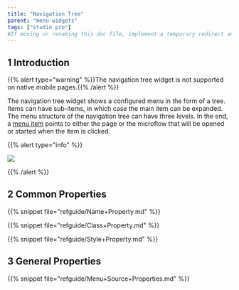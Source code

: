 ```yaml
---
title: "Navigation Tree"
parent: "menu-widgets"
tags: ["studio pro"]
#If moving or renaming this doc file, implement a temporary redirect and let the respective team know they should update the URL in the product. See Mapping to Products for more details.
---
```


## 1 Introduction

{{% alert type="warning" %}}The navigation tree widget is not supported on native mobile pages.{{% /alert %}}

The navigation tree widget shows a configured menu in the form of a tree. Items can have sub-items, in which case the main item can be expanded. The menu structure of the navigation tree can have three levels. In the end, a [menu item](menu#menu-item) points to either the page or the microflow that will be opened or started when the item is clicked.

{{% alert type="info" %}}

![](attachments/pages/navigation-tree.png)

{{% /alert %}}

## 2 Common Properties

{{% snippet file="refguide/Name+Property.md" %}}

{{% snippet file="refguide/Class+Property.md" %}}

{{% snippet file="refguide/Style+Property.md" %}}

## 3 General Properties

{{% snippet file="refguide/Menu+Source+Properties.md" %}}
